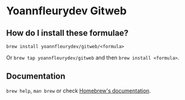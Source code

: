 # Yoannfleurydev Gitweb

## How do I install these formulae?

`brew install yoannfleurydev/gitweb/<formula>`

Or `brew tap yoannfleurydev/gitweb` and then `brew install <formula>`.

## Documentation

`brew help`, `man brew` or check [Homebrew's documentation](https://docs.brew.sh).
